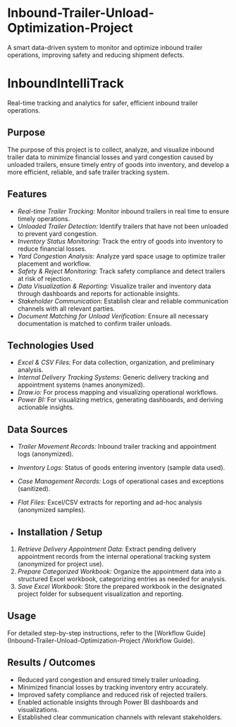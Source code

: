# Inbound-Trailer-Unload-Optimization-Project
A smart data-driven system to monitor and optimize inbound trailer operations, improving safety and reducing shipment defects.

# InboundIntelliTrack
Real-time tracking and analytics for safer, efficient inbound trailer operations.

## Purpose
The purpose of this project is to collect, analyze, and visualize inbound trailer data to minimize financial losses and yard congestion caused by unloaded trailers, ensure timely entry of goods into inventory, and develop a more efficient, reliable, and safe trailer tracking system.

## Features
- *Real-time Trailer Tracking:* Monitor inbound trailers in real time to ensure timely operations.
- *Unloaded Trailer Detection:* Identify trailers that have not been unloaded to prevent yard congestion.
- *Inventory Status Monitoring:* Track the entry of goods into inventory to reduce financial losses.
- *Yard Congestion Analysis:* Analyze yard space usage to optimize trailer placement and workflow.
- *Safety & Reject Monitoring:* Track safety compliance and detect trailers at risk of rejection.
- *Data Visualization & Reporting:* Visualize trailer and inventory data through dashboards and reports for actionable insights.
- *Stakeholder Communication:* Establish clear and reliable communication channels with all relevant parties.
- *Document Matching for Unload Verification:* Ensure all necessary documentation is matched to confirm trailer unloads.

## Technologies Used
- *Excel & CSV Files:* For data collection, organization, and preliminary analysis.
- *Internal Delivery Tracking Systems:* Generic delivery tracking and appointment systems (names anonymized).
- *Draw.io:* For process mapping and visualizing operational workflows.
- *Power BI:* For visualizing metrics, generating dashboards, and deriving actionable insights.

## Data Sources
- *Trailer Movement Records:* Inbound trailer tracking and appointment logs (anonymized).
- *Inventory Logs:* Status of goods entering inventory (sample data used).
- *Case Management Records:* Logs of operational cases and exceptions (sanitized).
- *Flat Files:* Excel/CSV extracts for reporting and ad-hoc analysis (anonymized samples).

- ## Installation / Setup
1. *Retrieve Delivery Appointment Data:* Extract pending delivery appointment records from the internal operational tracking system (anonymized for project use).  
2. *Prepare Categorized Workbook:* Organize the appointment data into a structured Excel workbook, categorizing entries as needed for analysis.  
3. *Save Excel Workbook:* Store the prepared workbook in the designated project folder for subsequent visualization and reporting.

## Usage
For detailed step-by-step instructions, refer to the [Workflow Guide](Inbound-Trailer-Unload-Optimization-Project
/Workflow Guide).

## Results / Outcomes
- Reduced yard congestion and ensured timely trailer unloading.
- Minimized financial losses by tracking inventory entry accurately.
- Improved safety compliance and reduced risk of rejected trailers.
- Enabled actionable insights through Power BI dashboards and visualizations.
- Established clear communication channels with relevant stakeholders.
